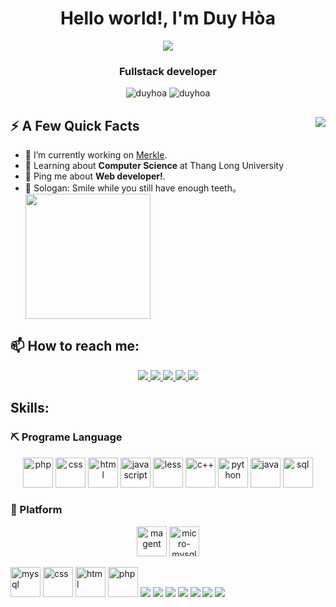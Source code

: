 <h1 align="center">Hello world!, I'm Duy Hòa</h1>
<p align="center"><img src="https://img.icons8.com/color/48/000000/vietnam-circular.png"/></p>
<h3 align="center">Fullstack developer</h3>
<p align="center"> <img src="https://komarev.com/ghpvc/?username=duyhoa" alt="duyhoa" /> <img src="https://badges.pufler.dev/repos/DuyHoa" alt="duyhoa" /> </p>
<div>
<img align="right" src="https://media1.giphy.com/media/13HgwGsXF0aiGY/giphy.gif" />
<h2>⚡️ A Few Quick Facts</h2>
<ul align="left">
<li>🔭 I’m currently working on <a href="https://www.merkleinc.com/">Merkle</a>.</li>
<li>🧐 Learning about <strong>Computer Science</strong> at Thang Long University</li>
<li>💬 Ping me about <strong>Web developer!</strong>.</li>
<li>🎉 Sologan: Smile while you still have enough teeth。</li>
<img align='center' src='https://user-images.githubusercontent.com/5713670/87202985-820dcb80-c2b6-11ea-9f56-7ec461c497c3.gif' width='200'>
</ul>
</div>

## 📫 How to reach me:

<p align="center">
  <a href="https://www.linkedin.com/in/hoa-nguyen-5663a8219/" target="_blank">
    <img src="https://img.icons8.com/fluent/48/000000/linkedin.png"/>
  </a>
  <a href="https://www.facebook.com/hoa.nguyenduy.359/" alt="Facebook">
    <img src="https://img.icons8.com/fluent/48/000000/facebook-new.png" target="_blank" />
  </a> 
  <a href="https://github.com/DuyHoa" alt="Github">
    <img src="https://img.icons8.com/fluent/48/000000/github.png"/>
  </a> 
  <a href="mailto:ndh.duyhoa.97@gmail.com" alt="Email">
    <img src="https://img.icons8.com/fluent/48/000000/mailing.png"/>
  </a>
  <a href="live:ndh.duyhoa.97">
    <img src="https://img.icons8.com/color/96/undefined/skype--v1.png"/>
   </a>
</p>


## Skills:

<h3>⛏ Programe Language</h2>
<p align="center">
  <img src="https://img.icons8.com/external-flaticons-lineal-color-flat-icons/64/undefined/external-php-web-development-flaticons-lineal-color-flat-icons.png" alt="php" width="48" height="48"/>
  <img src="https://img.icons8.com/external-flaticons-lineal-color-flat-icons/64/undefined/external-css-web-development-flaticons-lineal-color-flat-icons.png" alt="css" width="48" height="48"/>
  <img src="https://img.icons8.com/external-flaticons-lineal-color-flat-icons/64/undefined/external-html-web-development-flaticons-lineal-color-flat-icons.png" alt="html" width="48" height="48"/>
  <img src="https://img.icons8.com/external-flaticons-lineal-color-flat-icons/64/undefined/external-java-script-web-development-flaticons-lineal-color-flat-icons.png" alt="javascript" width="48" height="48"/>
  <img src="https://encrypted-tbn0.gstatic.com/images?q=tbn:ANd9GcRAIRpXaP0rLfgN4qQXndGACFnLE3ZwGrfK0g_nBjel99fsWHR0ij9bZiU60foZAo70ArA&usqp=CAU" alt="less" width="48"/>
  <img src="https://img.icons8.com/color/96/undefined/c-plus-plus.png" alt="c++" width="48" height="48"/>
  <img src="https://img.icons8.com/color/96/undefined/python--v1.png" alt="python" width="48" height="48"/>
  <img src="https://img.icons8.com/color/96/undefined/java-coffee-cup-logo--v1.png" alt="java" width="48" height="48"/>
  <img src="https://img.icons8.com/external-soft-fill-juicy-fish/60/undefined/external-sql-coding-and-development-soft-fill-soft-fill-juicy-fish.png" alt="sql" width="48" height="48"/>
</p>
<h3>🚜 Platform</h2>
<p align="center">
  <img src="https://img.icons8.com/color/96/undefined/magento.png" alt="magent" width="48" height="48"/> 
  <img src="https://img.icons8.com/fluency/48/undefined/laravel.png" alt="micro-mysql" width="48" height="48"/>
  
</p>
<p>
  <img src="https://img.icons8.com/color/48/000000/mysql-logo.png" alt="mysql" width="48" height="48"/>
  <img src="https://img.icons8.com/external-flaticons-lineal-color-flat-icons/64/undefined/external-css-web-development-flaticons-lineal-color-flat-icons.png" alt="css" width="48" height="48"/>
  <img src="https://img.icons8.com/external-flaticons-lineal-color-flat-icons/64/undefined/external-html-web-development-flaticons-lineal-color-flat-icons.png" alt="html" width="48" height="48"/>
  <img src="https://img.icons8.com/external-flaticons-lineal-color-flat-icons/64/undefined/external-php-web-development-flaticons-lineal-color-flat-icons.png" alt="php" width="48" height="48"/>
  <img src="https://img.icons8.com/color/48/000000/git.png"/>
  <img src="https://img.icons8.com/color/48/000000/github-2.png"/>
  <img src="https://img.icons8.com/color/48/000000/visual-studio-code-2019.png"/>
  <img src="https://img.icons8.com/color/48/000000/visual-studio-2019.png"/>
  <img src="https://img.icons8.com/dusk/48/000000/anaconda.png"/>
  <img src="https://img.icons8.com/fluent/48/000000/spyder-ide.png"/>
  <img src="https://img.icons8.com/color/48/000000/trello.png"/>
</p>


